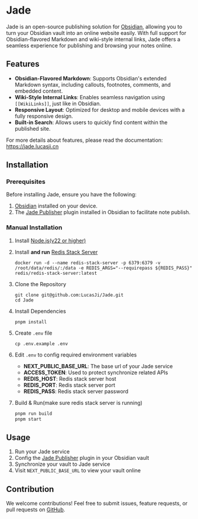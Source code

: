 # Jade

Jade is an open-source publishing solution for [Obsidian](https://obsidian.md), allowing you to turn
your Obsidian vault into an online website easily. With full support for Obsidian-flavored Markdown
and wiki-style internal links, Jade offers a seamless experience for publishing and browsing your
notes online.

## Features

- **Obsidian-Flavored Markdown**: Supports Obsidian's extended Markdown syntax, including callouts,
  footnotes, comments, and embedded content.
- **Wiki-Style Internal Links**: Enables seamless navigation using `[[WikiLinks]]`, just like in
  Obsidian.
- **Responsive Layout**: Optimized for desktop and mobile devices with a fully responsive design.
- **Built-in Search**: Allows users to quickly find content within the published site.

For more details about features, please read the documentation: https://jade.lucasji.cn

## Installation

### Prerequisites

Before installing Jade, ensure you have the following:

1. [Obsidian](https://obsidian.md/) installed on your device.
2. The [Jade Publisher](https://github.com/LucasJi/jade-publisher) plugin installed in Obsidian to
   facilitate note publish.

### Manual Installation

1. Install [Node.js(v22 or higher)](https://nodejs.org/en)
2. Install **and run** [Redis Stack Server](https://redis.io/docs/latest/operate/oss_and_stack/install/install-stack/)
   
   ```shell
   docker run -d --name redis-stack-server -p 6379:6379 -v /root/data/redis/:/data -e REDIS_ARGS="--requirepass ${REDIS_PASS}" redis/redis-stack-server:latest
   ```
   
3. Clone the Repository  

   ```shell
   git clone git@github.com:LucasJi/Jade.git
   cd Jade
   ```
   
4. Install Dependencies

   ```shell
   pnpm install
   ```
   
5. Create `.env` file  

   ```shell
   cp .env.example .env
   ```
   
6. Edit `.env` to config required environment variables
    - **NEXT_PUBLIC_BASE_URL**: The base url of your Jade service
    - **ACCESS_TOKEN**: Used to protect synchronize related APIs
    - **REDIS_HOST**: Redis stack server host
    - **REDIS_PORT**: Redis stack server port
    - **REDIS_PASS**: Redis stack server password
7. Build & Run(make sure redis stack server is running)

   ```sh
   pnpm run build
   pnpm start
   ```

## Usage

1. Run your Jade service
2. Config the [Jade Publisher](https://github.com/LucasJi/jade-publisher) plugin in your Obsidian vault
3. Synchronize your vault to Jade service
4. Visit `NEXT_PUBLIC_BASE_URL` to view your vault online

## Contribution

We welcome contributions! Feel free to submit issues, feature requests, or pull requests
on [GitHub](https://github.com/LucasJi/Jade).
